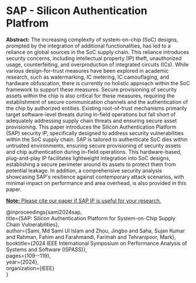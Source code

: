 # SAP - Silicon Authentication Platfrom

**Abstract:**
The increasing complexity of system-on-chip (SoC) designs, prompted by the integration of additional functionalities, has led to a reliance on global sources in the SoC supply chain. This reliance introduces security concerns, including intellectual property (IP) theft, unauthorized usage, counterfeiting, and overproduction of integrated circuits (ICs). While various design-for-trust measures have been explored in academic research, such as watermarking, IC metering, IC camouflaging, and hardware obfuscation, there is currently no holistic approach within the SoC framework to support these measures. Secure provisioning of security assets within the chip is also critical for these measures, requiring the establishment of secure communication channels and the authentication of the chip by authorized entities. Existing root-of-trust mechanisms primarily target software-level threats during in-field operations but fall short of adequately addressing supply chain threats and ensuring secure asset provisioning. This paper introduces the Silicon Authentication Platform (SAP) security IP, specifically designed to address security vulnerabilities within the SoC supply chain. SAP is tailored to authenticate SoC dies within untrusted environments, ensuring secure provisioning of security assets and chip authentication during in-field operations. This hardware-based, plug-and-play IP facilitates lightweight integration into SoC designs, establishing a secure perimeter around its assets to protect them from potential leakage. In addition, a comprehensive security analysis showcasing SAP's resilience against contemporary attack scenarios, with minimal impact on performance and area overhead, is also provided in this paper.

<u> **Note:** Please cite our paper if SAP IP is useful for your research.</u>

@inproceedings{sami2024sap, <br>
  title={SAP: Silicon Authentication Platform for System-on-Chip Supply Chain Vulnerabilities}, <br>
  author={Sami, Md Sami Ul Islam and Zhou, Jingbo and Saha, Sujan Kumar and Rahman, Fahim and Farahmandi, Farimah and Tehranipoor, Mark}, <br>
  booktitle={2024 IEEE International Symposium on Performance Analysis of Systems and Software (ISPASS)}, <br>
  pages={109--119}, <br>
  year={2024}, <br>
  organization={IEEE} <br>
} 
